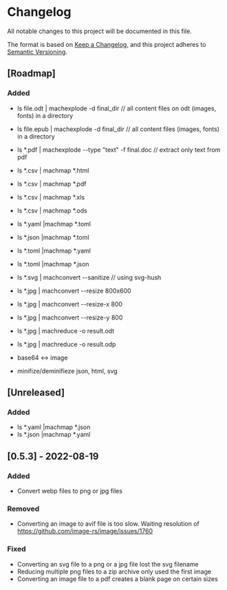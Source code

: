 # Changelog
All notable changes to this project will be documented in this file.

The format is based on [Keep a Changelog](https://keepachangelog.com/en/1.0.0/),
and this project adheres to [Semantic Versioning](https://semver.org/spec/v2.0.0.html).

## [Roadmap]

### Added

- ls file.odt | machexplode -d final_dir // all content files on odt (images, fonts) in a directory
- ls file.epub | machexplode -d final_dir // all content files (images, fonts) in a directory
- ls *.pdf | machexplode --type "text" -f final.doc // extract only text from pdf

- ls *.csv | machmap *.html
- ls *.csv | machmap *.pdf
- ls *.csv | machmap *.xls
- ls *.csv | machmap *.ods

- ls *.yaml |machmap *.toml
- ls *.json |machmap *.toml
- ls *.toml |machmap *.yaml
- ls *.toml |machmap *.json

- ls *.svg | machconvert --sanitize // using svg-hush

- ls *.jpg | machconvert --resize 800x600
- ls *.jpg | machconvert --resize-x 800
- ls *.jpg | machconvert --resize-y 800

- ls *.jpg | machreduce -o result.odt
- ls *.jpg | machreduce -o result.odp


- base64 <-> image
- minifize/deminifieze json, html, svg

## [Unreleased]

### Added

- ls *.yaml |machmap *.json
- ls *.json |machmap *.yaml

## [0.5.3]  - 2022-08-19

### Added

- Convert webp files to png or jpg files

### Removed

- Converting an image to avif file is too slow.
Waiting resolution of https://github.com/image-rs/image/issues/1760

### Fixed

- Converting an svg file to a png or a jpg file lost the svg filename
- Reducing multiple png files to a zip archive only used the first image
- Converting an image file to a pdf creates a blank page on certain sizes
